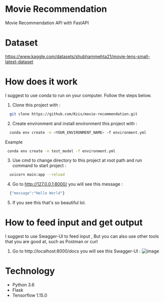 # Movie Recommendation
Movie Recommendation API with FastAPI

# Dataset
https://www.kaggle.com/datasets/shubhammehta21/movie-lens-small-latest-dataset

# How does it work
I suggest to use conda to run on your computer. Follow the steps below.

1. Clone this project with :
 ```sh
   git clone https://github.com/Kzis/movie-recommendation.git
   ```
2. Create environment and install environment this project with :
 ```sh
   conda env create -n <YOUR_ENVIRONMENT_NAME> -f environment.yml
   ```
   
   Example 
   
  ```sh
   conda env create -n test_model -f environment.yml
   ```
3. Use cmd to change directory to this project at root path and run command to start project :
 
 ```sh
   uvicorn main:app --reload
   ```
4. Go to http://127.0.0.1:8000/ you will see this message :
 
 ```sh
   {"message":"Hello World"}
   ```
5. If you see this that's so beautiful lol.

#  How to feed input and get output
I suggest to use Swagger-UI to feed input , But you can also use other tools that you are good at, such as Postman or curl

1. Go to http://localhost:8000/docs you will see this Swagger-UI :
![image](https://user-images.githubusercontent.com/25294734/165154296-68a83605-326b-4b59-bd42-1c3667c0b1e3.png)

# Technology
- Python 3.6
- Flask
- Tensorflow 1.15.0
